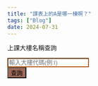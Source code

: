 ```yaml
---
title: "課表上的A是哪一棟啊？"
tags: ["Blog"]
date: 2024-07-31
---
```

<link href="https://cdn.jsdelivr.net/npm/bootstrap@5.3.3/dist/css/bootstrap.min.css" rel="stylesheet" integrity="sha384-QWTKZyjpPEjISv5WaRU9OFeRpok6YctnYmDr5pNlyT2bRjXh0JMhjY6hW+ALEwIH" crossorigin="anonymous">

<div class="container text-center">
<div class="row">
<p class="font-bold mb-4">上課大樓名稱查詢</p>
</div>
<div class="row align-items-start">
<div class="col-8">
<input class="form-control mb-4" type="text" style="border-color: rgb(180 83 9); border-width: 0.15rem;" id="buildingCode" placeholder="輸入大樓代碼(例:I)">
</div>
<div class="col-4">
<button class="btn text-white d-block col-12" style="background-color: #9e6b59;" onclick="
var isAppleDevice = /iPad|iPhone|iPod|Macintosh/.test(navigator.userAgent || navigator.vendor || window.opera);
var buildings = [
{
'code': 'A',
'name': '文學一館',
'g_map': 'https://goo.gl/maps/dmBrr4xnK1JeytGB8',
'a_map': 'https://maps.apple.com/?address=320317%E5%8F%B0%E7%81%A3%E6%A1%83%E5%9C%92%E5%B8%82%E4%B8%AD%E5%A3%A2%E5%8D%80&auid=8164453128013662295&ll=24.969378,121.194551&lsp=9902&q=%E5%9C%8B%E7%AB%8B%E4%B8%AD%E5%A4%AE%E5%A4%A7%E5%AD%B8%E6%96%87%E5%AD%B8%E4%B8%80%E9%A4%A8&t=r'
},
{
'code': 'C2',
'name': '文學二館',
'g_map': 'https://goo.gl/maps/LAnvszz6ZfMrTFEM6',
'a_map': 'https://maps.apple.com/?address=320%E5%8F%B0%E7%81%A3%E6%A1%83%E5%9C%92%E5%B8%82%E4%B8%AD%E5%A3%A2%E5%8D%80%E4%B8%AD%E5%A4%A7%E8%B7%AF300%E8%99%9F&auid=9829456620230881551&ll=24.968771,121.194613&lsp=9902&q=%E6%96%87%E5%AD%B8%E4%BA%8C%E9%A4%A8&t=r'
},
{
'code': 'E',
'name': '工程一館',
'g_map': 'https://goo.gl/maps/u5o81ZpRuXcqcgWTA',
'a_map': 'https://maps.apple.com/?address=320317%E5%8F%B0%E7%81%A3%E6%A1%83%E5%9C%92%E5%B8%82%E4%B8%AD%E5%A3%A2%E5%8D%80%E4%B8%AD%E5%A4%A7%E8%B7%AF300%E8%99%9F&auid=5523926844627740521&ll=24.967091,121.192698&lsp=9902&q=%E5%B7%A5%E7%A8%8B%E4%B8%80%E9%A4%A8&t=r'
},
{
'code': 'E1',
'name': '工程二館(資電學院辦公室)',
'g_map': 'https://goo.gl/maps/AGSD5vLvzPScE44s9',
'a_map': 'https://maps.apple.com/?address=320%E5%8F%B0%E7%81%A3%E6%A1%83%E5%9C%92%E5%B8%82%E4%B8%AD%E5%A3%A2%E5%8D%80%E4%B8%AD%E5%A4%A7%E8%B7%AF300%E8%99%9F&auid=6122627498224294796&ll=24.967375,121.191875&lsp=9902&q=%E5%B7%A5%E7%A8%8B%E4%BA%8C%E9%A4%A8&t=r'
},
{
'code': 'E2',
'name': '機械館(工程三館)',
'g_map': 'https://goo.gl/maps/nVEe2kNxa8waVxx49',
'a_map': 'https://maps.apple.com/?address=%E5%9C%8B%E7%AB%8B%E4%B8%AD%E5%A4%AE%E5%A4%A7%E5%AD%B8%20324%E5%8F%B0%E7%81%A3%E6%A1%83%E5%9C%92%E5%B8%82%E5%B9%B3%E9%8E%AE%E5%8D%80%E9%9B%99%E9%80%A3%E9%87%8C&auid=7243484797072291443&ll=24.967978,121.188737&lsp=9902&q=%E6%A9%9F%E6%A2%B0%E9%A4%A8&t=r'
},
{
'code': 'E3',
'name': '環工化工館',
'g_map': 'https://goo.gl/maps/ChtrH8B9tM7phi6W9',
'a_map': 'https://maps.apple.com/?address=%E5%9C%8B%E7%AB%8B%E4%B8%AD%E5%A4%AE%E5%A4%A7%E5%AD%B8%20320%E5%8F%B0%E7%81%A3%E6%A1%83%E5%9C%92%E5%B8%82%E5%B9%B3%E9%8E%AE%E5%8D%80%E9%9B%99%E9%80%A3%E9%87%8C&auid=14195489125104946467&ll=24.968329,121.187686&lsp=9902&q=%E7%92%B0%E5%B7%A5%E5%8C%96%E5%B7%A5%E9%A4%A8&t=r'
},
{
'code': 'E4',
'name': '機電實驗室',
'g_map': 'https://goo.gl/maps/8Dx9stdKYXNXmkDu8',
'a_map': 'https://goo.gl/maps/8Dx9stdKYXNXmkDu8'
},
{
'code': 'E5',
'name': '大型力學實驗室',
'g_map': 'https://goo.gl/maps/6etywwTHiAtr1sEX6',
'a_map': 'https://maps.apple.com/?address=320317%E5%8F%B0%E7%81%A3%E6%A1%83%E5%9C%92%E5%B8%82%E4%B8%AD%E5%A3%A2%E5%8D%80%E4%B8%AD%E5%A4%A7%E8%B7%AF300%E8%99%9F&auid=9415511250769958399&ll=24.968757,121.188555&lsp=9902&q=%E5%A4%A7%E5%9E%8B%E5%8A%9B%E5%AD%B8%E5%AF%A6%E9%A9%97%E9%A4%A8&t=r'
},
{
'code': 'E6',
'name': '工程五館大樓(工學院辦公室)',
'g_map': 'https://goo.gl/maps/8jDtoAht8tX9chLR7',
'a_map': 'https://maps.apple.com/?address=%E5%9C%8B%E7%AB%8B%E4%B8%AD%E5%A4%AE%E5%A4%A7%E5%AD%B8%20324%E5%8F%B0%E7%81%A3%E6%A1%83%E5%9C%92%E5%B8%82%E5%B9%B3%E9%8E%AE%E5%8D%80%E9%9B%99%E9%80%A3%E9%87%8C&auid=12009543488106939736&ll=24.967138,121.187682&lsp=9902&q=%E5%9C%8B%E7%AB%8B%E4%B8%AD%E5%A4%AE%E5%A4%A7%E5%AD%B8%E5%B7%A5%E7%A8%8B%E4%BA%94%E9%A4%A8&t=r'
},
{
'code': 'H2',
'name': '理學院教學館(原普化實驗大樓)',
'g_map': 'https://goo.gl/maps/vLByMzVArpChbsJY7',
'a_map': ''
},
{
'code': 'HK',
'name': '客家學院大樓(客家學院辦公室)',
'g_map': 'https://goo.gl/maps/utfxMNFvBgn3DXDb7',
'a_map': 'https://maps.apple.com/?address=320%E5%8F%B0%E7%81%A3%E6%A1%83%E5%9C%92%E5%B8%82%E4%B8%AD%E5%A3%A2%E5%8D%80%E4%B8%AD%E5%A4%A7%E8%B7%AF300%E8%99%9F&auid=1387615647684134107&ll=24.970848,121.190336&lsp=9902&q=%E5%9C%8B%E7%AB%8B%E4%B8%AD%E5%A4%AE%E5%A4%A7%E5%AD%B8%E5%AE%A2%E5%AE%B6%E5%AD%B8%E9%99%A2%E5%A4%A7%E6%A8%93&t=r'
},
{
'code': 'I',
'name': '志希館(管理學院辦公室)',
'g_map': 'https://goo.gl/maps/zr62NusULfHfjFXG8',
'a_map': 'https://maps.apple.com/?address=%E5%9C%8B%E7%AB%8B%E4%B8%AD%E5%A4%AE%E5%A4%A7%E5%AD%B8%20320%E5%8F%B0%E7%81%A3%E6%A1%83%E5%9C%92%E5%B8%82%E4%B8%AD%E5%A3%A2%E5%8D%80%E4%BA%94%E6%AC%8A%E9%87%8C&auid=18339168732871101213&ll=24.970216,121.193812&lsp=9902&q=%E5%BF%97%E5%B8%8C%E9%A4%A8&t=r'
},
{
'code': 'I1',
'name': '管理二館',
'g_map': 'https://goo.gl/maps/EBum6jS2MmY6KFZ57',
'a_map': 'https://maps.apple.com/?address=%E5%9C%8B%E7%AB%8B%E4%B8%AD%E5%A4%AE%E5%A4%A7%E5%AD%B8%20320%E5%8F%B0%E7%81%A3%E6%A1%83%E5%9C%92%E5%B8%82%E4%B8%AD%E5%A3%A2%E5%8D%80%E4%BA%94%E6%AC%8A%E9%87%8C&auid=11339571079636042899&ll=24.970690,121.193502&lsp=9902&q=%E7%AE%A1%E7%90%86%E4%BA%8C%E9%A4%A8&t=r'
},
{
'code': 'IL',
'name': '國鼎光電大樓',
'g_map': 'https://goo.gl/maps/2KM5SHr7AMwScByKA',
'a_map': 'https://maps.apple.com/?address=%E5%9C%8B%E7%AB%8B%E4%B8%AD%E5%A4%AE%E5%A4%A7%E5%AD%B8%20320%E5%8F%B0%E7%81%A3%E6%A1%83%E5%9C%92%E5%B8%82%E5%B9%B3%E9%8E%AE%E5%8D%80%E9%9B%99%E9%80%A3%E9%87%8C&auid=14616547687819694150&ll=24.970322,121.190389&lsp=9902&q=%E5%9C%8B%E9%BC%8E%E5%85%89%E9%9B%BB%E5%A4%A7%E6%A8%93&t=r'
},
{
'code': 'L3',
'name': '國鼎圖書資料館',
'g_map': 'https://goo.gl/maps/PagQexZyk9eixE567',
'a_map': 'https://goo.gl/maps/PagQexZyk9eixE567'
},
{
'code': 'LS',
'name': '人文社會科學大樓(文學院辦公室)',
'g_map': 'https://goo.gl/maps/Qmw1d2TtE6G1HDLq5',
'a_map': 'https://maps.apple.com/?address=320%E5%8F%B0%E7%81%A3%E6%A1%83%E5%9C%92%E5%B8%82%E4%B8%AD%E5%A3%A2%E5%8D%80%E4%B8%AD%E5%A4%A7%E8%B7%AF300%E8%99%9F&auid=10666553622271177631&ll=24.969330,121.195185&lsp=9902&q=%E4%BA%BA%E6%96%87%E7%A4%BE%E6%9C%83%E7%A7%91%E5%AD%B8%E5%A4%A7%E6%A8%93&t=r'
},
{
'code': 'M',
'name': '鴻經館',
'g_map': 'https://goo.gl/maps/5pg7urBkkxFekNvp6',
'a_map': 'https://maps.apple.com/?address=320011%E5%8F%B0%E7%81%A3%E6%A1%83%E5%9C%92%E5%B8%82%E4%B8%AD%E5%A3%A2%E5%8D%80&auid=11521147528526283842&ll=24.970795,121.192651&lsp=9902&q=%E4%B8%AD%E5%A4%AE%E5%A4%A7%E5%AD%B8%E9%B4%BB%E7%B6%93%E9%A4%A8&t=r'
},
{
'code': 'O',
'name': '綜教館(語言中心)',
'g_map': 'https://goo.gl/maps/Ng1hennaUCiGdATq6',
'a_map': 'https://maps.apple.com/?address=%E5%9C%8B%E7%AB%8B%E4%B8%AD%E5%A4%AE%E5%A4%A7%E5%AD%B8%20320%E5%8F%B0%E7%81%A3%E6%A1%83%E5%9C%92%E5%B8%82%E4%B8%AD%E5%A3%A2%E5%8D%80%E4%BA%94%E6%AC%8A%E9%87%8C&auid=9167532294098721387&ll=24.970189,121.192866&lsp=9902&q=%E7%B6%9C%E6%95%99%E9%A4%A8&t=r'
},
{
'code': 'R2',
'name': '太空及遙測研究中心',
'g_map': 'https://goo.gl/maps/mm15eTgFw8S4aXHB8',
'a_map': 'https://maps.apple.com/?address=%E5%9C%8B%E7%AB%8B%E4%B8%AD%E5%A4%AE%E5%A4%A7%E5%AD%B8%20320%E5%8F%B0%E7%81%A3%E6%A1%83%E5%9C%92%E5%B8%82%E5%B9%B3%E9%8E%AE%E5%8D%80%E9%9B%99%E9%80%A3%E9%87%8C&auid=8104162060483972960&ll=24.967813,121.187031&lsp=9902&q=%E5%A4%AA%E7%A9%BA%E5%8F%8A%E9%81%99%E6%B8%AC%E7%A0%94%E7%A9%B6%E4%B8%AD%E5%BF%83&t=r'
},
{
'code': 'R3',
'name': '研究中心大樓二期(生醫理工學院辦公室)',
'g_map': 'https://goo.gl/maps/ohjCWqRE1GomWqma8',
'a_map': 'https://maps.apple.com/?address=%E5%9C%8B%E7%AB%8B%E4%B8%AD%E5%A4%AE%E5%A4%A7%E5%AD%B8%2032001%E5%8F%B0%E7%81%A3%E6%A1%83%E5%9C%92%E5%B8%82%E4%B8%AD%E5%A3%A2%E5%8D%80%E4%B8%AD%E5%A4%A7%E8%B7%AF300%E8%99%9F&auid=8798918462858456225&ll=24.967794,121.187611&lsp=9902&q=%E7%94%9F%E9%86%AB%E7%90%86%E5%B7%A5%E5%AD%B8%E9%99%A2&t=r'
},
{
'code': 'S',
'name': '科學一館(地科院辦公室)',
'g_map': 'https://goo.gl/maps/BpqNodS4QFwHgPTa7',
'a_map': 'https://maps.apple.com/?address=320%E5%8F%B0%E7%81%A3%E6%A1%83%E5%9C%92%E5%B8%82%E4%B8%AD%E5%A3%A2%E5%8D%80%E4%B8%AD%E5%A4%A7%E8%B7%AF300%E8%99%9F&auid=9005657101883279795&ll=24.967296,121.194575&lsp=9902&q=%E7%A7%91%E5%AD%B8%E4%B8%80%E9%A4%A8&t=r'
},
{
'code': 'S1',
'name': '科學二館(理學院辦公室)',
'g_map': 'https://goo.gl/maps/ufeZu4MCMxUkeCmv8',
'a_map': 'https://maps.apple.com/?address=320%E5%8F%B0%E7%81%A3%E6%A1%83%E5%9C%92%E5%B8%82%E4%B8%AD%E5%A3%A2%E5%8D%80%E4%B8%AD%E5%A4%A7%E8%B7%AF300%E8%99%9F&auid=16611929682023462403&ll=24.969982,121.192245&lsp=9902&q=%E7%A7%91%E5%AD%B8%E4%BA%8C%E9%A4%A8&t=r'
},
{
'code': 'S2',
'name': '科學三館',
'g_map': 'https://goo.gl/maps/UQrJgUM6skyriB459',
'a_map': 'https://maps.apple.com/?address=%E5%9C%8B%E7%AB%8B%E4%B8%AD%E5%A4%AE%E5%A4%A7%E5%AD%B8%20320%E5%8F%B0%E7%81%A3%E6%A1%83%E5%9C%92%E5%B8%82%E4%B8%AD%E5%A3%A2%E5%8D%80%E4%BA%94%E6%AC%8A%E9%87%8C&auid=1609623648081047060&ll=24.970634,121.192138&lsp=9902&q=%E7%A7%91%E5%AD%B8%E4%B8%89%E9%A4%A8&t=r'
},
{
'code': 'S4',
'name': '健雄館(科學四館)',
'g_map': 'https://goo.gl/maps/Ja8erC8nGnnNfi7L9',
'a_map': 'https://maps.apple.com/?address=320317%E5%8F%B0%E7%81%A3%E6%A1%83%E5%9C%92%E5%B8%82%E4%B8%AD%E5%A3%A2%E5%8D%80%E4%B8%AD%E5%A4%A7%E8%B7%AF300%E8%99%9F&auid=9281096885998354525&ll=24.971344,121.192278&lsp=9902&q=%E5%81%A5%E9%9B%84%E9%A4%A8(%E7%A7%91%E5%AD%B8%E5%9B%9B%E9%A4%A8)&t=r'
},
{
'code': 'S5',
'name': '科學五館',
'g_map': 'https://goo.gl/maps/L2qsydbpTmEHbSvq6',
'a_map': 'https://maps.apple.com/?address=%E5%9C%8B%E7%AB%8B%E4%B8%AD%E5%A4%AE%E5%A4%A7%E5%AD%B8%20320%E5%8F%B0%E7%81%A3%E6%A1%83%E5%9C%92%E5%B8%82%E4%B8%AD%E5%A3%A2%E5%8D%80%E5%A4%A7%E4%BA%AB%E8%A1%97215%E5%B7%B789%E4%B9%8B1%E8%99%9F&auid=2571812885307065444&ll=24.971441,121.192761&lsp=9902&q=%E7%A7%91%E5%AD%B8%E4%BA%94%E9%A4%A8&t=r'
},
{
'code': 'TR',
'name': '教學研究綜合大樓暨大禮堂(教研大樓)',
'g_map': 'https://maps.app.goo.gl/BTwJ1dSBFkPSNXxPA',
'a_map': 'https://maps.apple.com/?address=320%E5%8F%B0%E7%81%A3%E6%A1%83%E5%9C%92%E5%B8%82%E4%B8%AD%E5%A3%A2%E5%8D%80%E4%B8%AD%E5%A4%A7%E8%B7%AF300%E8%99%9F&auid=17956247415407601863&ll=24.968325,121.191653&lsp=9902&q=%E6%95%99%E5%AD%B8%E7%A0%94%E7%A9%B6%E7%B6%9C%E5%90%88%E5%A4%A7%E6%A8%93&t=r'
},
{
'code': 'YH',
'name': '依仁堂(體育館)',
'g_map': 'https://goo.gl/maps/kv4PmB1cXponk3Kg6',
'a_map': 'https://maps.apple.com/?address=320%E5%8F%B0%E7%81%A3%E6%A1%83%E5%9C%92%E5%B8%82%E4%B8%AD%E5%A3%A2%E5%8D%80%E4%B8%AD%E5%A4%A7%E8%B7%AF300%E8%99%9F&auid=12457609714473268037&ll=24.968302,121.190895&lsp=9902&q=%E4%BE%9D%E4%BB%81%E5%A0%82&t=r'
}
];
var code = document.getElementById('buildingCode').value.trim().toUpperCase();
var result = buildings.find(building => building.code === code);
if (result) {
document.getElementById('result').innerHTML = `
<div class='card mx-auto' style='width: 90%; background-color:#e6d5cf;border-color: rgb(180 83 9); border-width: 0.15rem;'>
<a href='${isAppleDevice ? result.a_map : result.g_map}' class='btn btn-white  text-start' target='_blank'>
<div class='card-body'>
<span class='badge rounded-pill text-bg-info text-light fs-5'>${result.code}</span>
<h5 class='card-title fs-4 d-inline'>${result.name}</h5>
<div class='text-end col-12'>
<span class='text-end mx-2'>在地圖中開啟</span><svg class='d-inline fs-1' xmlns='http://www.w3.org/2000/svg' width='16' height='16' fill='currentColor' class='bi bi-box-arrow-up-right' viewBox='0 0 16 16'>
<path fill-rule='evenodd' d='M8.636 3.5a.5.5 0 0 0-.5-.5H1.5A1.5 1.5 0 0 0 0 4.5v10A1.5 1.5 0 0 0 1.5 16h10a1.5 1.5 0 0 0 1.5-1.5V7.864a.5.5 0 0 0-1 0V14.5a.5.5 0 0 1-.5.5h-10a.5.5 0 0 1-.5-.5v-10a.5.5 0 0 1 .5-.5h6.636a.5.5 0 0 0 .5-.5'/>
<path fill-rule='evenodd' d='M16 .5a.5.5 0 0 0-.5-.5h-5a.5.5 0 0 0 0 1h3.793L6.146 9.146a.5.5 0 1 0 .708.708L15 1.707V5.5a.5.5 0 0 0 1 0z'/>
</svg>
</div>

</div>
</a>
</div>
`;
} else {
document.getElementById('result').innerHTML = '找不到相應的大樓';
}">
查詢
</button>
</div>
</div>

<div class="row">
<div class="col-12" id="result"></div>
</div>
</div>

